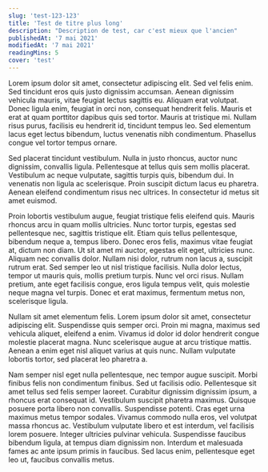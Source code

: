 ```yaml
---
slug: 'test-123-123'
title: 'Test de titre plus long'
description: "Description de test, car c'est mieux que l'ancien"
publishedAt: '7 mai 2021'
modifiedAt: '7 mai 2021'
readingMins: 5
cover: 'test'
---
```


Lorem ipsum dolor sit amet, consectetur adipiscing elit. Sed vel felis enim. Sed tincidunt eros quis justo dignissim accumsan. Aenean dignissim vehicula mauris, vitae feugiat lectus sagittis eu. Aliquam erat volutpat. Donec ligula enim, feugiat in orci non, consequat hendrerit felis. Mauris et erat at quam porttitor dapibus quis sed tortor. Mauris at tristique mi. Nullam risus purus, facilisis eu hendrerit id, tincidunt tempus leo. Sed elementum lacus eget lectus bibendum, luctus venenatis nibh condimentum. Phasellus congue vel tortor tempus ornare.

Sed placerat tincidunt vestibulum. Nulla in justo rhoncus, auctor nunc dignissim, convallis ligula. Pellentesque at tellus quis sem mollis placerat. Vestibulum ac neque vulputate, sagittis turpis quis, bibendum dui. In venenatis non ligula ac scelerisque. Proin suscipit dictum lacus eu pharetra. Aenean eleifend condimentum risus nec ultrices. In consectetur id metus sit amet euismod.

Proin lobortis vestibulum augue, feugiat tristique felis eleifend quis. Mauris rhoncus arcu in quam mollis ultricies. Nunc tortor turpis, egestas sed pellentesque nec, sagittis tristique elit. Etiam quis tellus pellentesque, bibendum neque a, tempus libero. Donec eros felis, maximus vitae feugiat at, dictum non diam. Ut sit amet mi auctor, egestas elit eget, ultricies nunc. Aliquam nec convallis dolor. Nullam nisi dolor, rutrum non lacus a, suscipit rutrum erat. Sed semper leo ut nisl tristique facilisis. Nulla dolor lectus, tempor ut mauris quis, mollis pretium turpis. Nunc vel orci risus. Nullam pretium, ante eget facilisis congue, eros ligula tempus velit, quis molestie neque magna vel turpis. Donec et erat maximus, fermentum metus non, scelerisque ligula.

Nullam sit amet elementum felis. Lorem ipsum dolor sit amet, consectetur adipiscing elit. Suspendisse quis semper orci. Proin mi magna, maximus sed vehicula aliquet, eleifend a enim. Vivamus id dolor id dolor hendrerit congue molestie placerat magna. Nunc scelerisque augue at arcu tristique mattis. Aenean a enim eget nisl aliquet varius at quis nunc. Nullam vulputate lobortis tortor, sed placerat leo pharetra a.

Nam semper nisl eget nulla pellentesque, nec tempor augue suscipit. Morbi finibus felis non condimentum finibus. Sed ut facilisis odio. Pellentesque sit amet tellus sed felis semper laoreet. Curabitur dignissim dignissim ipsum, a rhoncus erat consequat id. Vestibulum suscipit pharetra maximus. Quisque posuere porta libero non convallis. Suspendisse potenti. Cras eget urna maximus metus tempor sodales. Vivamus commodo nulla eros, vel volutpat massa rhoncus ac. Vestibulum vulputate libero et est interdum, vel facilisis lorem posuere. Integer ultricies pulvinar vehicula. Suspendisse faucibus bibendum ligula, at tempus diam dignissim non. Interdum et malesuada fames ac ante ipsum primis in faucibus. Sed lacus enim, pellentesque eget leo ut, faucibus convallis metus. 
